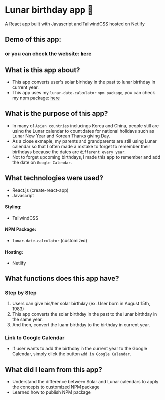 # Lunar birthday app 🌝

A React app built with Javascript and TailwindCSS hosted on Netlify

## Demo of this app:

### or you can check the website: <a href='https://lunarbirthday.netlify.app/'>here</a>

## What is this app about?

- This app converts user's solar birthday in the past to lunar birthday in current year.
- This app uses my `lunar-date-calculator` `npm package`, you can check my npm package: <a href='https://www.npmjs.com/package/lunar-date-calculator'>here</a>

## What is the purpose of this app?

- In many of `Asian countries` includings Korea and China, people still are using the Lunar calendar to count dates for national holidays such as Lunar New Year and Korean Thanks giving Day.
- As a close exmaple, my parents and grandparents are still using Lunar calendar so that I often made a mistake to forget to remember their birthdays because the dates are `different every year`. 
- Not to forget upcoming birthdays, I made this app to remember and add the date on `Google Calendar`. 

## What technologies were used?

- React.js (create-react-app)
- Javascript

#### Styling:
- TailwindCSS

#### NPM Package:
- `lunar-date-calculator` (customized)

#### Hosting:
- Netlify

## What functions does this app have?

### Step by Step
1. Users can give his/her solar birthday (ex. User born in August 15th, 1983)
2. This app converts the solar birthday in the past to the lunar birthday in the same year.
3. And then, convert the luanr birthday to the birthday in current year.

### Link to Google Calendar
- If user wants to add the birthday in the current year to the Google Calendar, simply click the button `Add in Google Calendar`.

## What did I learn from this app?
- Understand the difference between Solar and Lunar calendars to apply the concepts to customized NPM package
- Learned how to publish NPM package
